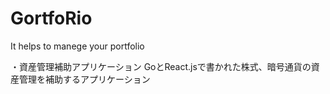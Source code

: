 # GortfoRio
It helps to manege your portfolio

・資産管理補助アプリケーション
GoとReact.jsで書かれた株式、暗号通貨の資産管理を補助するアプリケーション
